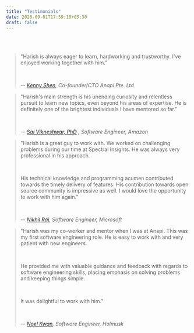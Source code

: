```yaml
---
title: "Testimonials"
date: 2020-09-01T17:59:10+05:30
draft: false
---
```


<br/><br/>

> "Harish is always eager to learn, hardworking and trustworthy. I've enjoyed working together with him."
>
>  
>  &nbsp;
>  
> -- <cite>[Kenny Shen](http://kennyshen.dev), Co-founder/CTO Anapi Pte. Ltd</cite>


> "Harish's main strength is his unending curiosity and relentless pursuit to learn new topics, even beyond his areas of expertise. He is definitely one of the brightest individuals I have mentored so far."
>
>  
>  &nbsp;
>  
> -- <cite>[Sai Vikneshwar, PhD](https://www.linkedin.com/in/sai-vikneshwar-9857b32a/) , Software Engineer, Amazon</cite>

> "Harish is a great guy to work with. We worked on challenging problems during our time at Spectral Insights. He was always very professional in his approach.
>  
>  &nbsp;
>  
>His technical knowledge and programming acumen contributed towards the timely delivery of features. His contribution towards open source community is impressive as well.  I would love the opportunity to work with him again."
>  
>  &nbsp;
>  
> -- <cite>[Nikhil Raj](https://www.linkedin.com/in/rajnikhil), Software Engineer, Microsoft</cite>


> "Harish was my co-worker and mentor when I was at Anapi. This was my first software engineering role. He is easy to work with and very patient with new engineers.
>  
>  &nbsp;
>  
> He provided me with valuable guidance and feedback with regards to software engineering skills, placing emphasis on solving problems and keeping things simple.
>  
>  &nbsp;
>  
> It was delightful to work with him."
>  
>  &nbsp;
>  
> -- <cite>[Noel Kwan](https://www.linkedin.com/in/noel-kwan-17484b119/), Software Engineer, Holmusk</cite>
